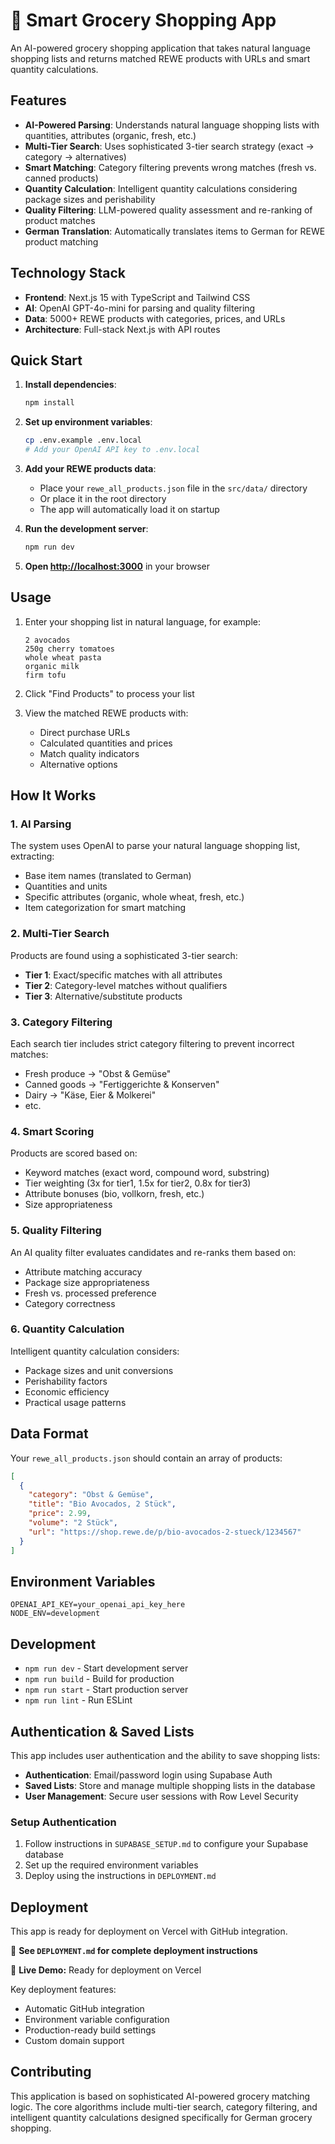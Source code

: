 # 🛒 Smart Grocery Shopping App

An AI-powered grocery shopping application that takes natural language shopping lists and returns matched REWE products with URLs and smart quantity calculations.

## Features

- **AI-Powered Parsing**: Understands natural language shopping lists with quantities, attributes (organic, fresh, etc.)
- **Multi-Tier Search**: Uses sophisticated 3-tier search strategy (exact → category → alternatives)
- **Smart Matching**: Category filtering prevents wrong matches (fresh vs. canned products)
- **Quantity Calculation**: Intelligent quantity calculations considering package sizes and perishability
- **Quality Filtering**: LLM-powered quality assessment and re-ranking of product matches
- **German Translation**: Automatically translates items to German for REWE product matching

## Technology Stack

- **Frontend**: Next.js 15 with TypeScript and Tailwind CSS
- **AI**: OpenAI GPT-4o-mini for parsing and quality filtering
- **Data**: 5000+ REWE products with categories, prices, and URLs
- **Architecture**: Full-stack Next.js with API routes

## Quick Start

1. **Install dependencies**:
   ```bash
   npm install
   ```

2. **Set up environment variables**:
   ```bash
   cp .env.example .env.local
   # Add your OpenAI API key to .env.local
   ```

3. **Add your REWE products data**:
   - Place your `rewe_all_products.json` file in the `src/data/` directory
   - Or place it in the root directory
   - The app will automatically load it on startup

4. **Run the development server**:
   ```bash
   npm run dev
   ```

5. **Open [http://localhost:3000](http://localhost:3000)** in your browser

## Usage

1. Enter your shopping list in natural language, for example:
   ```
   2 avocados
   250g cherry tomatoes
   whole wheat pasta
   organic milk
   firm tofu
   ```

2. Click "Find Products" to process your list

3. View the matched REWE products with:
   - Direct purchase URLs
   - Calculated quantities and prices
   - Match quality indicators
   - Alternative options

## How It Works

### 1. AI Parsing
The system uses OpenAI to parse your natural language shopping list, extracting:
- Base item names (translated to German)
- Quantities and units
- Specific attributes (organic, whole wheat, fresh, etc.)
- Item categorization for smart matching

### 2. Multi-Tier Search
Products are found using a sophisticated 3-tier search:
- **Tier 1**: Exact/specific matches with all attributes
- **Tier 2**: Category-level matches without qualifiers
- **Tier 3**: Alternative/substitute products

### 3. Category Filtering
Each search tier includes strict category filtering to prevent incorrect matches:
- Fresh produce → "Obst & Gemüse"
- Canned goods → "Fertiggerichte & Konserven"
- Dairy → "Käse, Eier & Molkerei"
- etc.

### 4. Smart Scoring
Products are scored based on:
- Keyword matches (exact word, compound word, substring)
- Tier weighting (3x for tier1, 1.5x for tier2, 0.8x for tier3)
- Attribute bonuses (bio, vollkorn, fresh, etc.)
- Size appropriateness

### 5. Quality Filtering
An AI quality filter evaluates candidates and re-ranks them based on:
- Attribute matching accuracy
- Package size appropriateness  
- Fresh vs. processed preference
- Category correctness

### 6. Quantity Calculation
Intelligent quantity calculation considers:
- Package sizes and unit conversions
- Perishability factors
- Economic efficiency
- Practical usage patterns

## Data Format

Your `rewe_all_products.json` should contain an array of products:

```json
[
  {
    "category": "Obst & Gemüse",
    "title": "Bio Avocados, 2 Stück",
    "price": 2.99,
    "volume": "2 Stück",
    "url": "https://shop.rewe.de/p/bio-avocados-2-stueck/1234567"
  }
]
```

## Environment Variables

```env
OPENAI_API_KEY=your_openai_api_key_here
NODE_ENV=development
```

## Development

- `npm run dev` - Start development server
- `npm run build` - Build for production  
- `npm run start` - Start production server
- `npm run lint` - Run ESLint

## Authentication & Saved Lists

This app includes user authentication and the ability to save shopping lists:

- **Authentication**: Email/password login using Supabase Auth
- **Saved Lists**: Store and manage multiple shopping lists in the database
- **User Management**: Secure user sessions with Row Level Security

### Setup Authentication

1. Follow instructions in `SUPABASE_SETUP.md` to configure your Supabase database
2. Set up the required environment variables
3. Deploy using the instructions in `DEPLOYMENT.md`

## Deployment

This app is ready for deployment on Vercel with GitHub integration.

📖 **See `DEPLOYMENT.md` for complete deployment instructions**

🚀 **Live Demo:** Ready for deployment on Vercel

Key deployment features:
- Automatic GitHub integration
- Environment variable configuration
- Production-ready build settings
- Custom domain support

## Contributing

This application is based on sophisticated AI-powered grocery matching logic. The core algorithms include multi-tier search, category filtering, and intelligent quantity calculations designed specifically for German grocery shopping.

